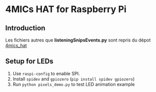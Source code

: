4MICs HAT for Raspberry Pi
==========================

## Introduction

Les fichiers autres que **listeningSnipsEvents.py** sont repris du dépot [4mics_hat](https://github.com/respeaker/4mics_hat.git)

## Setup for LEDs
1. Use `raspi-config` to enable SPI.
2. Install `spidev` and `gpiozero` (`pip install spidev gpiozero`)
3. Run `python pixels_demo.py` to test LED animation example
